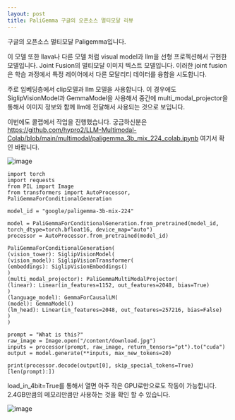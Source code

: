 ```yaml
---
layout: post
title: PaliGemma 구글의 오픈소스 멀티모달 리뷰
---
```


구글의 오픈소스 멀티모달 Paligemma입니다. 

이 모델 또한 llava나 다른 모델 처럼 visual model과 llm을 선형 프로젝션해서 구현한 모델입니다. Joint Fusion의 멀티모달 이미지 텍스트	모델입니다. 이러한 joint fusion은 학습 과정에서 특정 레이어에서 다른 모달리티 데이터를 융합을 시도합니다.

주로 임베딩층에서 clip모델과 llm 모델을 사용합니다. 이 경우에도 SiglipVisionModel과 GemmaModel을 사용해서 중간에 multi_modal_projector을 통해서 이미지 정보와 함께 llm에 전달해서 사용되는 것으로 보입니다. 

이번에도 콜랩에서 작업을 진행했습니다. 궁금하신분은 https://github.com/hypro2/LLM-Multimodal-Colab/blob/main/multimodal/paligemma_3b_mix_224_colab.ipynb 여기서 확인 바랍니다. 




![image](https://github.com/hypro2/hypro2.github.io/assets/84513149/fe70e6f6-7961-4933-bd53-9b85f8e6fc2c)


```
import torch
import requests
from PIL import Image
from transformers import AutoProcessor, PaliGemmaForConditionalGeneration

model_id = "google/paligemma-3b-mix-224"

model = PaliGemmaForConditionalGeneration.from_pretrained(model_id, torch_dtype=torch.bfloat16, device_map="auto")
processor = AutoProcessor.from_pretrained(model_id)
```
```
PaliGemmaForConditionalGeneration(
(vision_tower): SiglipVisionModel(
(vision_model): SiglipVisionTransformer(
(embeddings): SiglipVisionEmbeddings()
)
(multi_modal_projector): PaliGemmaMultiModalProjector(
(linear): Linear(in_features=1152, out_features=2048, bias=True)
)
(language_model): GemmaForCausalLM(
(model): GemmaModel()
(lm_head): Linear(in_features=2048, out_features=257216, bias=False)
)
)
```
```
prompt = "What is this?"
raw_image = Image.open("/content/download.jpg")
inputs = processor(prompt, raw_image, return_tensors="pt").to("cuda")
output = model.generate(**inputs, max_new_tokens=20)

print(processor.decode(output[0], skip_special_tokens=True)[len(prompt):])
```

load_in_4bit=True를 통해서 열면 아주 작은 GPU로만으로도 작동이 가능합니다. 
2.4GB만큼의 메모리만큼만 사용하는 것을 확인 할 수 있습니다. 


![image](https://github.com/hypro2/hypro2.github.io/assets/84513149/9f3ca291-0339-4b71-86e1-6902a7e42406)
